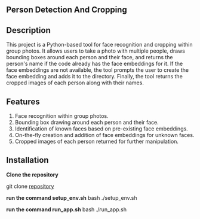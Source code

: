 ## Person Detection And Cropping

## Description

This project is a Python-based tool for face recognition and cropping within group photos. It allows users to take a photo with multiple people, draws bounding boxes around each person and their face, and returns the person's name if the code already has the face embeddings for it. If the face embeddings are not available, the tool prompts the user to create the face embedding and adds it to the directory. Finally, the tool returns the cropped images of each person along with their names.

## Features

1. Face recognition within group photos.
2. Bounding box drawing around each person and their face.
3. Identification of known faces based on pre-existing face embeddings.
4. On-the-fly creation and addition of face embeddings for unknown faces.
5. Cropped images of each person returned for further manipulation.

## Installation

**Clone the repository**

git clone [repository](https://github.com/shwetabh-23/person-detection.git)

**run the command setup_env.sh**
bash ./setup_env.sh

**run the command run_app.sh**
bash ./run_app.sh

